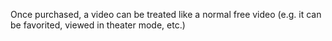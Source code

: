 Once purchased, a video can be treated like a normal free video (e.g. it can be favorited, viewed in theater mode, etc.)